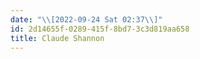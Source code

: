 ```yaml
---
date: "\\[2022-09-24 Sat 02:37\\]"
id: 2d14655f-0289-415f-8bd7-3c3d819aa658
title: Claude Shannon
---
```


